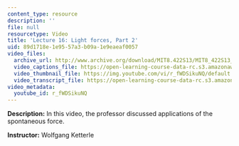 ```yaml
---
content_type: resource
description: ''
file: null
resourcetype: Video
title: 'Lecture 16: Light forces, Part 2'
uid: 89d1718e-1e95-57a3-b09a-1e9eaeaf0057
video_files:
  archive_url: http://www.archive.org/download/MIT8.422S13/MIT8_422S13_lec16-2_300k.mp4
  video_captions_file: https://open-learning-course-data-rc.s3.amazonaws.com/8-422-atomic-and-optical-physics-ii-spring-2013/0d0534d64e355b6185d2355d4fb1ca9f_r_fWDSikuNQ.vtt
  video_thumbnail_file: https://img.youtube.com/vi/r_fWDSikuNQ/default.jpg
  video_transcript_file: https://open-learning-course-data-rc.s3.amazonaws.com/8-422-atomic-and-optical-physics-ii-spring-2013/58099874509917620b9880372e607485_r_fWDSikuNQ.pdf
video_metadata:
  youtube_id: r_fWDSikuNQ
---
```


**Description:** In this video, the professor discussed applications of the spontaneous force.

**Instructor:** Wolfgang Ketterle